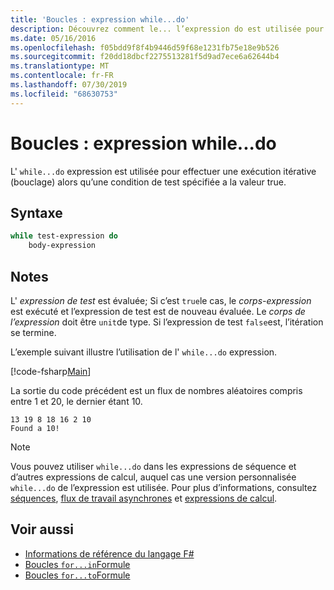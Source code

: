 ```yaml
---
title: 'Boucles : expression while...do'
description: Découvrez comment le... l’expression do est utilisée pour effectuer une exécution itérative (bouclage) alors qu’une condition de test spécifiée a la valeur true.
ms.date: 05/16/2016
ms.openlocfilehash: f05bdd9f8f4b9446d59f68e1231fb75e18e9b526
ms.sourcegitcommit: f20dd18dbcf2275513281f5d9ad7ece6a62644b4
ms.translationtype: MT
ms.contentlocale: fr-FR
ms.lasthandoff: 07/30/2019
ms.locfileid: "68630753"
---
```

# <a name="loops-whiledo-expression"></a>Boucles : expression while...do

L' `while...do` expression est utilisée pour effectuer une exécution itérative (bouclage) alors qu’une condition de test spécifiée a la valeur true.

## <a name="syntax"></a>Syntaxe

```fsharp
while test-expression do
    body-expression
```

## <a name="remarks"></a>Notes

L' *expression de test* est évaluée; Si c’est `true`le cas, le *corps-expression* est exécuté et l’expression de test est de nouveau évaluée. Le *corps de l’expression* doit être `unit`de type. Si l’expression de test `false`est, l’itération se termine.

L’exemple suivant illustre l’utilisation de l' `while...do` expression.

[!code-fsharp[Main](~/samples/snippets/fsharp/lang-ref-2/snippet5301.fs)]

La sortie du code précédent est un flux de nombres aléatoires compris entre 1 et 20, le dernier étant 10.

```
13 19 8 18 16 2 10
Found a 10!
```

> [!NOTE]
> Vous pouvez utiliser `while...do` dans les expressions de séquence et d’autres expressions de calcul, auquel cas une version personnalisée `while...do` de l’expression est utilisée. Pour plus d’informations, consultez [séquences](sequences.md), [flux de travail asynchrones](asynchronous-workflows.md) et [expressions de calcul](computation-expressions.md).

## <a name="see-also"></a>Voir aussi

- [Informations de référence du langage F#](index.md)
- [Boucles `for...in`Formule](loops-for-in-expression.md)
- [Boucles `for...to`Formule](loops-for-to-expression.md)
